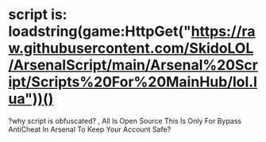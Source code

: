 # script is: loadstring(game:HttpGet("https://raw.githubusercontent.com/SkidoLOL/ArsenalScript/main/Arsenal%20Script/Scripts%20For%20MainHub/lol.lua"))()

?why script is obfuscated? , All Is Open Source This Is Only For Bypass AntiCheat In Arsenal To Keep Your Account Safe?
